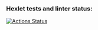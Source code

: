 ### Hexlet tests and linter status:
[![Actions Status](https://github.com/hektex/php-project-45/actions/workflows/hexlet-check.yml/badge.svg)](https://github.com/hektex/php-project-45/actions)